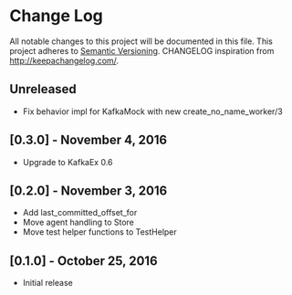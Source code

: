 # Change Log
All notable changes to this project will be documented in this file.
This project adheres to [Semantic Versioning](http://semver.org/).
CHANGELOG inspiration from http://keepachangelog.com/.

## Unreleased
* Fix behavior impl for KafkaMock with new create_no_name_worker/3

## [0.3.0] - November 4, 2016
* Upgrade to KafkaEx 0.6

## [0.2.0] - November 3, 2016
* Add last_committed_offset_for
* Move agent handling to Store
* Move test helper functions to TestHelper

## [0.1.0] - October 25, 2016
* Initial release
